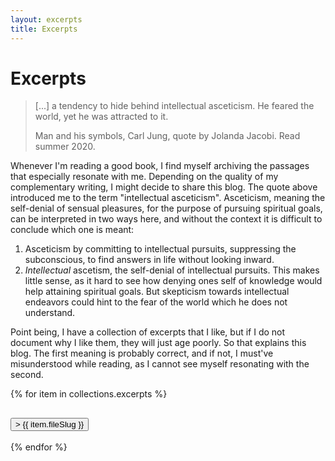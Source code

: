 ```yaml
---
layout: excerpts
title: Excerpts
---
```


# Excerpts

<blockquote>
    <p> [...] a tendency to hide behind intellectual asceticism. He feared the world, yet he was attracted to it. </p>
    <figcaption>Man and his symbols, Carl Jung, quote by Jolanda Jacobi. Read summer 2020.</figcaption>
</blockquote>

Whenever I'm reading a good book, I find myself archiving the passages that especially resonate with me. Depending on the quality of my complementary writing, I might decide to share this blog. The quote above introduced me to the term "intellectual asceticism". Asceticism, meaning the self-denial of sensual pleasures, for the purpose of pursuing spiritual goals, can be interpreted in two ways here, and without the context it is difficult to conclude which one is meant:
1. Asceticism by committing to intellectual pursuits, suppressing the subconscious, to find answers in life without looking inward.
2. *Intellectual* ascetism, the self-denial of intellectual pursuits. This makes little sense, as it hard to see how denying ones self of knowledge would help attaining spiritual goals. But skepticism towards intellectual endeavors could hint to the fear of the world which he does not understand.

Point being, I have a collection of excerpts that I like, but if I do not document why I like them, they will just age poorly. So that explains this blog. The first meaning is probably correct, and if not, I must've misunderstood while reading, as I cannot see myself resonating with the second.

{% for item in collections.excerpts %}
<div>
  <h2>
    <button 
    class="toggle-button"
    onclick="toggleContent('content-{{ item.fileSlug }}', this)">
        &gt; {{ item.fileSlug }}
    </button>
  </h2>
  <div id="content-{{ item.fileSlug }}" style="display: none; margin-left: 20px;">
    {{item.templateContent}}
  </div>
</div>
{% endfor %}
